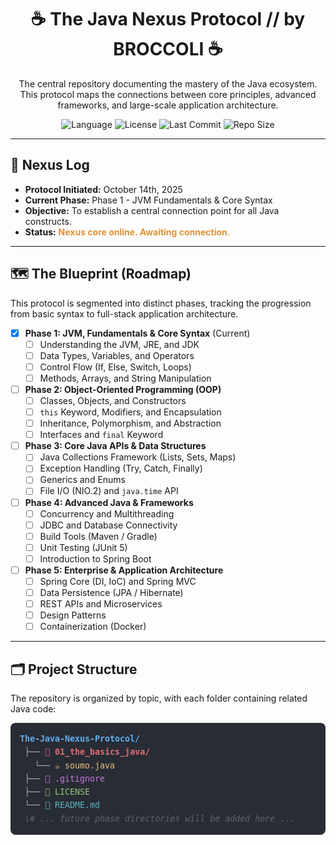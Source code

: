 <div align="center">

  # ☕ The Java Nexus Protocol // by BROCCOLI ☕

  <p>
    The central repository documenting the mastery of the Java ecosystem. This protocol maps the connections between core principles, advanced frameworks, and large-scale application architecture.
  </p>
  
  <!-- Updated Badges for Java Repo -->
  <p>
    <img alt="Language" src="https://img.shields.io/badge/Language-Java-E09135.svg?style=for-the-badge&logo=openjdk&logoColor=white">
    <img alt="License" src="https://img.shields.io/github/license/THE-SOUMODIPghoshOFFICIAL/The-Java-Nexus-Protocol-by-BROCCOLI?style=for-the-badge&color=brightgreen">
    <img alt="Last Commit" src="https://img.shields.io/github/last-commit/THE-SOUMODIPghoshOFFICIAL/The-Java-Nexus-Protocol-by-BROCCOLI?style=for-the-badge&logo=github&color=cyan">
    <img alt="Repo Size" src="https://img.shields.io/github/repo-size/THE-SOUMODIPghoshOFFICIAL/The-Java-Nexus-Protocol-by-BROCCOLI?style=for-the-badge&color=violet">
  </p>

</div>

---

## 🧾 Nexus Log

* **Protocol Initiated:** October 14th, 2025
* **Current Phase:** Phase 1 - JVM Fundamentals & Core Syntax
* **Objective:** To establish a central connection point for all Java constructs.
* **Status:** <font color="#E09135">**Nexus core online. Awaiting connection.**</font>

---

## 🗺️ The Blueprint (Roadmap)

This protocol is segmented into distinct phases, tracking the progression from basic syntax to full-stack application architecture.

- [x] **Phase 1: JVM, Fundamentals & Core Syntax** (Current)
  - [ ] Understanding the JVM, JRE, and JDK
  - [ ] Data Types, Variables, and Operators
  - [ ] Control Flow (If, Else, Switch, Loops)
  - [ ] Methods, Arrays, and String Manipulation
- [ ] **Phase 2: Object-Oriented Programming (OOP)**
  - [ ] Classes, Objects, and Constructors
  - [ ] `this` Keyword, Modifiers, and Encapsulation
  - [ ] Inheritance, Polymorphism, and Abstraction
  - [ ] Interfaces and `final` Keyword
- [ ] **Phase 3: Core Java APIs & Data Structures**
  - [ ] Java Collections Framework (Lists, Sets, Maps)
  - [ ] Exception Handling (Try, Catch, Finally)
  - [ ] Generics and Enums
  - [ ] File I/O (NIO.2) and `java.time` API
- [ ] **Phase 4: Advanced Java & Frameworks**
  - [ ] Concurrency and Multithreading
  - [ ] JDBC and Database Connectivity
  - [ ] Build Tools (Maven / Gradle)
  - [ ] Unit Testing (JUnit 5)
  - [ ] Introduction to Spring Boot
- [ ] **Phase 5: Enterprise & Application Architecture**
  - [ ] Spring Core (DI, IoC) and Spring MVC
  - [ ] Data Persistence (JPA / Hibernate)
  - [ ] REST APIs and Microservices
  - [ ] Design Patterns
  - [ ] Containerization (Docker)

---

<h2 id="-project-structure">🗂️ Project Structure</h2>

<p>The repository is organized by topic, with each folder containing related Java code:</p>

<!-- Updated File Structure for Java -->
<div style="font-family: 'Consolas', 'Monaco', monospace; background-color: #282c34; color: #abb2bf; padding: 15px; border-radius: 8px; line-height: 1.6; font-size: 0.95em; overflow-x: auto;">
    <span style="color: #61afef;"><b>The-Java-Nexus-Protocol/</b></span><br>
    &emsp;├── <span style="color: #e06c75;">📁 <b>01_the_basics_java/</b></span><br>
    &emsp;&emsp;&emsp;└── <span style="color: #e5c07b;">☕ soumo.java</span><br>
    &emsp;├── <span style="color: #c678dd;">🚫 .gitignore</span><br>
    &emsp;├── <span style="color: #98c379;">📜 LICENSE</span><br>
    &emsp;└── <span style="color: #56b6c2;">📝 README.md</span><br>
    &emsp;<i><span style="color: #5c6370;">\# ... future phase directories will be added here ...</span></i>
</div>
